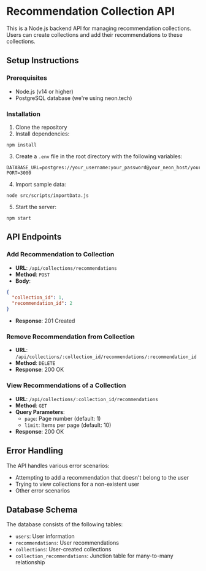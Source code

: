 # Recommendation Collection API

This is a Node.js backend API for managing recommendation collections. Users can create collections and add their recommendations to these collections.

## Setup Instructions

### Prerequisites
- Node.js (v14 or higher)
- PostgreSQL database (we're using neon.tech)

### Installation

1. Clone the repository
2. Install dependencies:
```
npm install
```
3. Create a `.env` file in the root directory with the following variables:
```
DATABASE_URL=postgres://your_username:your_password@your_neon_host/your_database
PORT=3000
```
4. Import sample data:
```
node src/scripts/importData.js
```
5. Start the server:
```
npm start
```

## API Endpoints

### Add Recommendation to Collection
- **URL**: `/api/collections/recommendations`
- **Method**: `POST`
- **Body**:
```json
{
  "collection_id": 1,
  "recommendation_id": 2
}
```
- **Response**: 201 Created

### Remove Recommendation from Collection
- **URL**: `/api/collections/:collection_id/recommendations/:recommendation_id`
- **Method**: `DELETE`
- **Response**: 200 OK

### View Recommendations of a Collection
- **URL**: `/api/collections/:collection_id/recommendations`
- **Method**: `GET`
- **Query Parameters**:
  - `page`: Page number (default: 1)
  - `limit`: Items per page (default: 10)
- **Response**: 200 OK

## Error Handling

The API handles various error scenarios:
- Attempting to add a recommendation that doesn't belong to the user
- Trying to view collections for a non-existent user
- Other error scenarios

## Database Schema

The database consists of the following tables:
- `users`: User information
- `recommendations`: User recommendations
- `collections`: User-created collections
- `collection_recommendations`: Junction table for many-to-many relationship
